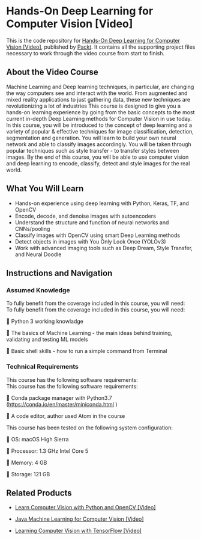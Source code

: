 # Hands-On Deep Learning for Computer Vision [Video]
This is the code repository for [Hands-On Deep Learning for Computer Vision [Video]](https://www.packtpub.com/application-development/hands-deep-learning-computer-vision-video?utm_source=github&utm_medium=repository&utm_campaign=9781788835503), published by [Packt](https://www.packtpub.com/?utm_source=github). It contains all the supporting project files necessary to work through the video course from start to finish.
## About the Video Course
Machine Learning and Deep learning techniques, in particular, are changing the way computers see and interact with the world.  From augmented and mixed reality applications to just gathering data, these new techniques are revolutionizing a lot of industries This course is designed to give you a hands-on learning experience by going from the basic concepts to the most current in-depth Deep Learning methods for Computer Vision in use today.
In this course, you will be introduced to the concept of deep learning and a variety of popular & effective techniques for image classification, detection, segmentation and generation. You will learn to build your own neural network and able to classify images accordingly. You will be taken through popular techniques such as style transfer - to transfer styles between images.
By the end of this course, you will be able to use computer vision and deep learning to encode, classify, detect and style images for the real world.


<H2>What You Will Learn</H2>
<DIV class=book-info-will-learn-text>
<UL>
<LI>Hands-on experience using deep learning with Python, Keras, TF, and OpenCV&nbsp; 
<LI>Encode, decode, and denoise images with autoencoders&nbsp; 
<LI>Understand the structure and function of neural networks and CNNs/pooling&nbsp; 
<LI>Classify images with OpenCV using smart Deep Learning methods&nbsp; 
<LI>Detect objects in images with You Only Look Once (YOLOv3)&nbsp; 
<LI>Work with advanced imaging tools such as Deep Dream, Style Transfer, and Neural Doodle </LI></UL></DIV>

## Instructions and Navigation
### Assumed Knowledge
To fully benefit from the coverage included in this course, you will need:<br/>
To fully benefit from the coverage included in this course, you will need:

	Python 3 working knowladge

	The basics of Machine Learning - the main ideas behind training, validating and testing ML models

	Basic shell skills - how to run a simple command from Terminal

### Technical Requirements
This course has the following software requirements:<br/>
This course has the following software requirements:

	Conda package manager with Python3.7 (https://conda.io/en/master/miniconda.html )

	A code editor, author used Atom in the course

This course has been tested on the following system configuration:

	OS: macOS High Sierra

	Processor: 1.3 GHz Intel Core 5

	Memory: 4 GB

	Storage: 121 GB


## Related Products
* [Learn Computer Vision with Python and OpenCV [Video]](https://www.packtpub.com/application-development/learn-computer-vision-python-and-opencv-video?utm_source=github&utm_medium=repository&utm_campaign=9781788293846)

* [Java Machine Learning for Computer Vision [Video]](https://www.packtpub.com/big-data-and-business-intelligence/java-machine-learning-computer-vision-video?utm_source=github&utm_medium=repository&utm_campaign=9781789130652)

* [Learning Computer Vision with TensorFlow [Video]](https://www.packtpub.com/big-data-and-business-intelligence/learning-computer-vision-tensorflow-video?utm_source=github&utm_medium=repository&utm_campaign=9781788292573)

